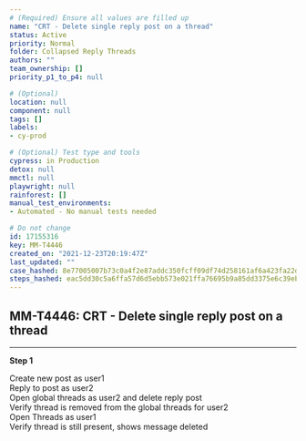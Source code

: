 ```yaml
---
# (Required) Ensure all values are filled up
name: "CRT - Delete single reply post on a thread"
status: Active
priority: Normal
folder: Collapsed Reply Threads
authors: ""
team_ownership: []
priority_p1_to_p4: null

# (Optional)
location: null
component: null
tags: []
labels: 
- cy-prod

# (Optional) Test type and tools
cypress: in Production
detox: null
mmctl: null
playwright: null
rainforest: []
manual_test_environments: 
- Automated - No manual tests needed

# Do not change
id: 17155316
key: MM-T4446
created_on: "2021-12-23T20:19:47Z"
last_updated: ""
case_hashed: 8e77005007b73c0a4f2e87addc350fcff09df74d258161af6a423fa22d948876b29c086b325b4f9c179ddcdfad862eac
steps_hashed: eac5dd30c5a6ffa57d6d5ebb573e021ffa76695b9a85dd3375e6c39eb4f729a7a06b2185a85c2c44afe73055582a4797
---
```


<!-- (Auto-generated) Based on frontmatter's "key" and "name" -->

## MM-T4446: CRT - Delete single reply post on a thread

---

**Step 1**

Create new post as user1\
Reply to post as user2\
Open global threads as user2 and delete reply post\
Verify thread is removed from the global threads for user2\
Open Threads as user1\
Verify thread is still present, shows message deleted
